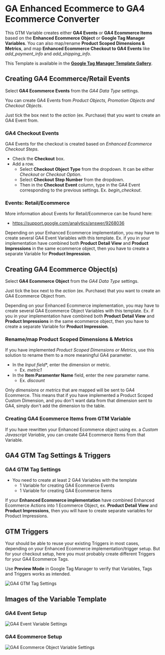 # GA Enhanced Ecommerce to GA4 Ecommerce Converter
This GTM Variable creates either **GA4 Events** or **GA4 Ecommerce Items** based on the **Enhanced Ecommerce Object** or **Google Tag Manager Variables**. You can also map/rename **Product Scoped Dimensions & Metrics**, and map **Enhanced Ecommerce Checkout to GA4 Events** like _add_payment_info_ and _add_shipping_info_.

This Template is available in the [**Google Tag Manager Template Gallery**](https://tagmanager.google.com/gallery/#/owners/gtm-templates-knowit-experience/templates/ga-eec-to-ga4-ecom-converter).

## Creating GA4 Ecommerce/Retail Events
Select **GA4 Ecommerce Events** from the _GA4 Data Type_ settings.

You can create GA4 Events from _Product Objects, Promotion Objects and Checkout Objects_.

Just tick the box next to the _action_ (ex. Purchase) that you want to create an GA4 Event from.

### GA4 Checkout Events
GA4 Events for the checkout is created based on _Enhanced Ecommerce Checkout Steps_.
- Check the **Checkout** box.
- Add a row.
  - Select **Checkout Object Type** from the dropdown. It can be either _Checkout_ or _Checkout Option_.
  - Select **Checkout Step Number** from the dropdown.
  - Then in the **Checkout Event** column, type in the GA4 Event corresponding to the previous settings. Ex. _begin_checkout_.

### Events: Retail/Ecommerce
More information about Events for Retail/Ecommerce can be found here:
- https://support.google.com/analytics/answer/9268036

Depending on your Enhanced Ecommerce implementation, you may have to create several GA4 Event Variables with this template. Ex. if you in your implementation have combined both **Product Detail View** and **Product Impressions** in the same ecommerce object, then you have to create a separate Variable for **Product Impression**.

## Creating GA4 Ecommerce Object(s)
Select **GA4 Ecommerce Object** from the _GA4 Data Type_ settings.

Just tick the box next to the _action_ (ex. Purchase) that you want to create an GA4 Ecommerce Object from.

Depending on your Enhanced Ecommerce implementation, you may have to create several GA4 Ecommerce Object Variables with this template. Ex. if you in your implementation have combined both **Product Detail View** and **Product Impressions** in the same ecommerce object, then you have to create a separate Variable for **Product Impression**.

### Rename/map Product Scoped Dimensions & Metrics
If you have implemented _Product Scoped Dimensions or Metrics_, use this solution to rename them to a more meaningful GA4 parameter.

- In the **Input* field**, enter the dimension or metric. 
  - Ex. _metric1_
- In the **Item Paramenter Name** field, enter the new parameter name.
  - Ex. _discount_

Only _dimensions_ or _metrics_ that are mapped will be sent to GA4 Ecommerce. This means that if you have implemented a Product Scoped Custom Dimension, and you don't want data from that dimension sent to GA4, simply don't add the dimension to the table.

### Creating GA4 Ecommerce Items from GTM Variable
If you have rewritten your Enhanced Ecommerce object using ex. a _Custom Javascript Variable_, you can create GA4 Ecommerce Items from that Variable.

## GA4 GTM Tag Settings & Triggers
### GA4 GTM Tag Settings
- You need to create at least 2 GA4 Variables with the template
  - 1 Variable for creating GA4 Ecommerce Events
  - 1 Variable for creating GA4 Ecommerce Items

If your **Enhanced Ecommerce implementation** have combined Enhanced Ecommerce Actions into 1 Ecommerce Object, ex. **Product Detail View** and **Product Impressions**, then you will have to create separate variables for Product Impressions.

## GTM Triggers
Your should be able to reuse your existing Triggers in most cases, depending on your Enhanced Ecommerce implementation/trigger setup. But for your checkout setup, here you must probably create different Triggers for your GA4 Ecommerce Tags.

Use **Preview Mode** in Google Tag Manager to verify that Variables, Tags and Triggers works as intended.

![GA4 GTM Tag Settings](https://github.com/gtm-templates-knowit-experience/ga-eec-to-ga4-ecom-converter/blob/main/images/ga4-gtm-tag-setting.jpg)

## Images of the Variable Template
### GA4 Event Setup
![GA4 Event Variable Settings](https://github.com/gtm-templates-knowit-experience/ga-eec-to-ga4-ecom-converter/blob/main/images/ga-eec-to-ga4-ecom-event-setting-3.jpg)

### GA4 Ecommerce Setup
![GA4 Ecommerce Object Variable Settings](https://github.com/gtm-templates-knowit-experience/ga-eec-to-ga4-ecom-converter/blob/main/images/ga-eec-to-ga4-ecom-ecommerce-object-setting-3.jpg)
